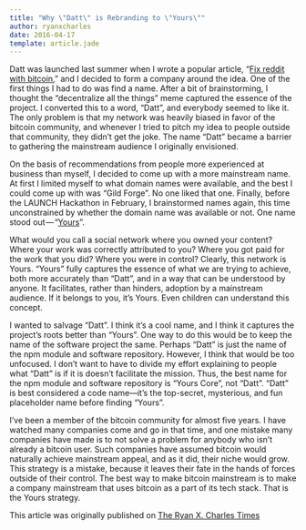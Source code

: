 ```yaml
---
title: "Why \"Datt\" is Rebranding to \"Yours\""
author: ryanxcharles
date: 2016-04-17
template: article.jade
---
```

Datt was launched last summer when I wrote a popular article, “[Fix reddit with
bitcoin](https://ryanxcharlestimes.com/fix-reddit-with-bitcoin-7da3f85fb9ba),”
and I decided to form a company around the idea. One of the first things I had
to do was find a name. After a bit of brainstorming, I thought the
“decentralize all the things” meme captured the essence of the project. I
converted this to a word, “Datt”, and everybody seemed to like it. The only
problem is that my network was heavily biased in favor of the bitcoin
community, and whenever I tried to pitch my idea to people outside that
community, they didn’t get the joke. The name “Datt” became a barrier to
gathering the mainstream audience I originally envisioned.

On the basis of recommendations from people more experienced at business than
myself, I decided to come up with a more mainstream name. At first I limited
myself to what domain names were available, and the best I could come up with
was “Gild Forge”. No one liked that one. Finally, before the LAUNCH Hackathon
in February, I brainstormed names again, this time unconstrained by whether the
domain name was available or not. One name stood
out — “[Yours](http://www.yours.network/)”.

What would you call a social network where you owned your content? Where your
work was correctly attributed to you? Where you got paid for the work that you
did? Where you were in control? Clearly, this network is Yours. “Yours” fully
captures the essence of what we are trying to achieve, both more accurately
than “Datt”, and in a way that can be understood by anyone. It facilitates,
rather than hinders, adoption by a mainstream audience. If it belongs to you,
it’s Yours. Even children can understand this concept.

I wanted to salvage “Datt”. I think it’s a cool name, and I think it captures
the project’s roots better than “Yours”. One way to do this would be to keep
the name of the software project the same. Perhaps “Datt” is just the name of
the npm module and software repository. However, I think that would be too
unfocused. I don’t want to have to divide my effort explaining to people what
“Datt” is if it is doesn’t facilitate the mission. Thus, the best name for the
npm module and software repository is “Yours Core”, not “Datt”. “Datt” is best
considered a code name—it’s the top-secret, mysterious, and fun placeholder
name before finding “Yours”.

I’ve been a member of the bitcoin community for almost five years. I have
watched many companies come and go in that time, and one mistake many companies
have made is to not solve a problem for anybody who isn’t already a bitcoin
user. Such companies have assumed bitcoin would naturally achieve mainstream
appeal, and as it did, their niche would grow. This strategy is a mistake,
because it leaves their fate in the hands of forces outside of their control.
The best way to make bitcoin mainstream is to make a company mainstream that
uses bitcoin as a part of its tech stack. That is the Yours strategy.

This article was originally published on [The Ryan X. Charles
Times](https://ryanxcharlestimes.com/why-datt-is-rebranding-to-yours-53835649d33)
